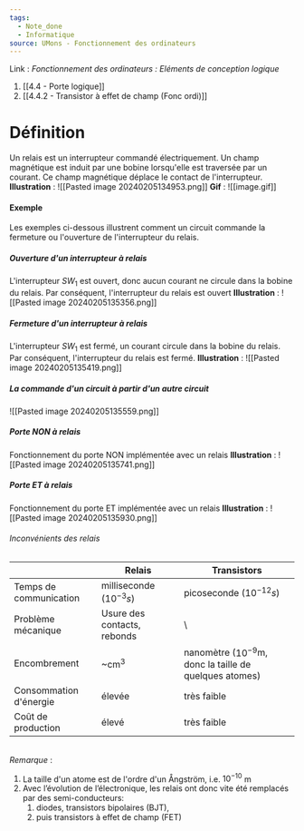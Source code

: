```yaml
---
tags:
  - Note_done
  - Informatique
source: UMons - Fonctionnement des ordinateurs
---
```


Link :
_Fonctionnement des ordinateurs : Eléments de conception logique_
1. [[4.4 - Porte logique]]
2. [[4.4.2 - Transistor à effet de champ (Fonc ordi)]]
# Définition
Un relais est un interrupteur commandé électriquement. Un champ magnétique est induit par une bobine lorsqu'elle est traversée par un courant. Ce champ magnétique déplace le contact de l'interrupteur.
**Illustration** : ![[Pasted image 20240205134953.png]]
**Gif** : ![[image.gif]]
#### Exemple
Les exemples ci-dessous illustrent comment un circuit commande la fermeture ou l'ouverture de l'interrupteur du relais.
##### Ouverture d'un interrupteur à relais
L'interrupteur $SW_1$ est ouvert, donc aucun courant ne circule dans la bobine du relais. Par conséquent, l'interrupteur du relais est ouvert
**Illustration** : ![[Pasted image 20240205135356.png]]
##### Fermeture d'un interrupteur à relais
L'interrupteur $SW_1$ est fermé, un courant circule dans la bobine du relais. Par conséquent, l'interrupteur du relais est fermé.
**Illustration** : ![[Pasted image 20240205135419.png]]
##### La commande d'un circuit à partir d'un autre circuit
![[Pasted image 20240205135559.png]]
##### Porte NON à relais
Fonctionnement du porte NON implémentée avec un relais 
**Illustration** : ![[Pasted image 20240205135741.png]]
##### Porte ET à relais
Fonctionnement du porte ET implémentée avec un relais 
**Illustration** : ![[Pasted image 20240205135930.png]]
###### Inconvénients des relais
|  | Relais | Transistors |
| ---- | ---- | ---- |
| Temps de communication | milliseconde ($10^{-3}s$) | picoseconde ($10^{-12}s$) |
| Problème mécanique | Usure des contacts, rebonds | \ |
| Encombrement | ~$\operatorname{cm}^3$ | nanomètre ($10^{-9}$m, donc la taille de quelques atomes) |
| Consommation d'énergie | élevée | très faible |
| Coût de production | élevé | très faible |
\
_Remarque_ :
1. La taille d'un atome est de l'ordre d'un Ångström, i.e. $10^{-10}$ m
2. Avec l’évolution de l’électronique, les relais ont donc vite été remplacés par des semi-conducteurs: 
	1. diodes, transistors bipolaires (BJT), 
	2. puis transistors à effet de champ (FET)